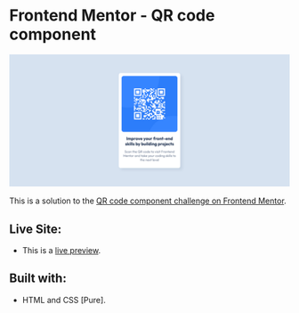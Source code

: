 # Frontend Mentor - QR code component

![Screenshot of the website](./assets/preview/screenshot.png)

This is a solution to the [QR code component challenge on Frontend Mentor](https://www.frontendmentor.io/challenges/qr-code-component-iux_sIO_H).

## Live Site:
- This is a [live preview](https://iabdwahab.github.io/frontend-mentor-solutions/solutions/qr-code-component).

## Built with:

- HTML and CSS [Pure].